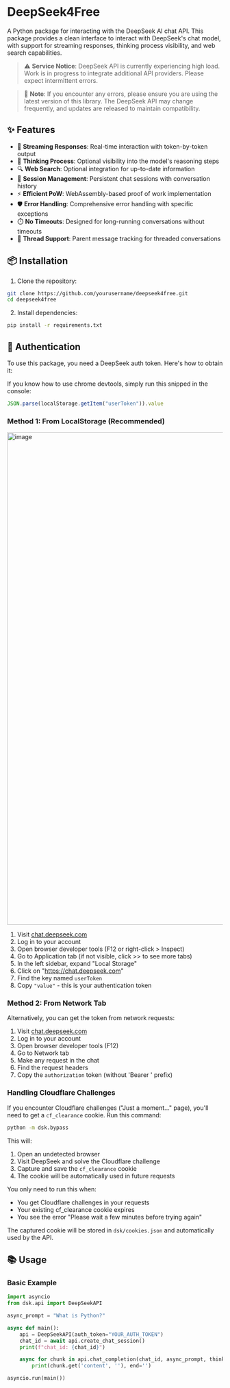 # DeepSeek4Free

A Python package for interacting with the DeepSeek AI chat API. This package provides a clean interface to interact with DeepSeek's chat model, with support for streaming responses, thinking process visibility, and web search capabilities.

> ⚠️ **Service Notice**: DeepSeek API is currently experiencing high load. Work is in progress to integrate additional API providers. Please expect intermittent errors.

> 📝 **Note**: If you encounter any errors, please ensure you are using the latest version of this library. The DeepSeek API may change frequently, and updates are released to maintain compatibility.

## ✨ Features

- 🔄 **Streaming Responses**: Real-time interaction with token-by-token output
- 🤔 **Thinking Process**: Optional visibility into the model's reasoning steps
- 🔍 **Web Search**: Optional integration for up-to-date information
- 💬 **Session Management**: Persistent chat sessions with conversation history
- ⚡ **Efficient PoW**: WebAssembly-based proof of work implementation
- 🛡️ **Error Handling**: Comprehensive error handling with specific exceptions
- ⏱️ **No Timeouts**: Designed for long-running conversations without timeouts
- 🧵 **Thread Support**: Parent message tracking for threaded conversations

## 📦 Installation

1. Clone the repository:
```bash
git clone https://github.com/yourusername/deepseek4free.git
cd deepseek4free
```

2. Install dependencies:
```bash
pip install -r requirements.txt
```

## 🔑 Authentication

To use this package, you need a DeepSeek auth token. Here's how to obtain it:

If you know how to use chrome devtools, simply run this snipped in the console:

```js
JSON.parse(localStorage.getItem("userToken")).value
```

### Method 1: From LocalStorage (Recommended)

<img width="1150" alt="image" src="https://github.com/user-attachments/assets/b4e11650-3d1b-4638-956a-c67889a9f37e" />

1. Visit [chat.deepseek.com](https://chat.deepseek.com)
2. Log in to your account
3. Open browser developer tools (F12 or right-click > Inspect)
4. Go to Application tab (if not visible, click >> to see more tabs)
5. In the left sidebar, expand "Local Storage"
6. Click on "https://chat.deepseek.com"
7. Find the key named `userToken`
8. Copy `"value"` - this is your authentication token

### Method 2: From Network Tab

Alternatively, you can get the token from network requests:

1. Visit [chat.deepseek.com](https://chat.deepseek.com)
2. Log in to your account
3. Open browser developer tools (F12)
4. Go to Network tab
5. Make any request in the chat
6. Find the request headers
7. Copy the `authorization` token (without 'Bearer ' prefix)

### Handling Cloudflare Challenges

If you encounter Cloudflare challenges ("Just a moment..." page), you'll need to get a `cf_clearance` cookie. Run this command:

```bash
python -m dsk.bypass
```

This will:
1. Open an undetected browser
2. Visit DeepSeek and solve the Cloudflare challenge
3. Capture and save the `cf_clearance` cookie
4. The cookie will be automatically used in future requests

You only need to run this when:
- You get Cloudflare challenges in your requests
- Your existing cf_clearance cookie expires
- You see the error "Please wait a few minutes before trying again"

The captured cookie will be stored in `dsk/cookies.json` and automatically used by the API.

## 📚 Usage

### Basic Example

```python
import asyncio
from dsk.api import DeepSeekAPI

async_prompt = "What is Python?"

async def main():
    api = DeepSeekAPI(auth_token="YOUR_AUTH_TOKEN")
    chat_id = await api.create_chat_session()
    print(f"chat_id: {chat_id}")

    async for chunk in api.chat_completion(chat_id, async_prompt, thinking_enabled=False, search_enabled=False):
        print(chunk.get('content', ''), end='')

asyncio.run(main())
```